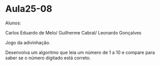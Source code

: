# Aula25-08

Alunos: 

Carlos Eduardo de Melo/ 
Guilherme Cabral/
Leonardo Gonçalves 

Jogo da adivinhação.
  
  Desenvolva um algoritmo que leia um número de 1 a 10 e compare para saber se o número digitado está correto.  


